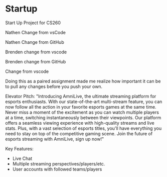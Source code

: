 # Startup
Start Up Project for CS260

Nathen Change from vsCode

Nathen Change from GitHub

Brenden change from vscode

Brenden change from GitHub

Change from vscode


Doing this as a paired assignment made me realize how important it can be to pull any changes before you push your own.

Elevator Pitch:
"Introducing AmniLive, the ultimate streaming platform for esports enthusiasts. With our state-of-the-art multi-stream feature, you can now follow all the action in your favorite esports games at the same time. Never miss a moment of the excitement as you can watch multiple players at a time, switching instantaneously between their viewpoints. Our platform offers a seamless viewing experience with high-quality streams and live stats. Plus, with a vast selection of esports titles, you'll have everything you need to stay on top of the competitive gaming scene. Join the future of esports streaming with AmniLive, sign up now!"

Key Features:

- Live Chat
- Multiple streaming perspectives/players/etc.
- User accounts with followed teams/players
